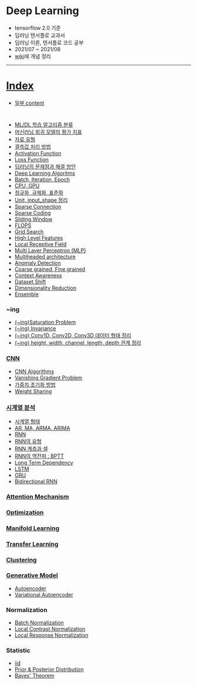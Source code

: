 # Deep Learning
- tensorflow 2.0 기준
- 딥러닝 텐서플로 교과서
- 딥러닝 이론, 텐서플로 코드 공부
- 2021/07 ~ 2021/08
- [wiki](https://github.com/leemik3/tensorflow-2.0/wiki)에 개념 정리

---

<h1><a href="https://github.com/leemik3/tensorflow-2.0/wiki">Index</a></h1>
    <ul>
    <li><a href="https://github.com/leemik3/tensorflow-2.0/wiki/%EC%9D%BC%EB%B6%80-%EB%82%B4%EC%9A%A9">일부 content</a></li>
    <h1> </h1>
    <li><a href="https://github.com/leemik3/tensorflow-2.0/wiki/ML-DL-학습-알고리즘-분류">ML/DL 학습 알고리즘 분류</a></li>
    <li><a href="https://github.com/leemik3/tensorflow-2.0/wiki/Machine-Learning-회귀-모델의-평가-지표">머신러닝 회귀 모델의 평가 지표</a></li>
    <li><a href="https://github.com/leemik3/tensorflow-2.0/wiki/자료-유형">자료 유형</a></li>
    <li><a href="https://github.com/leemik3/tensorflow-2.0/wiki/결측값-처리-방법">결측값 처리 방법</a></li>
    <li><a href="https://github.com/leemik3/tensorflow-2.0/wiki/Activation-Function">Activation Function</a></li>
    <li><a href="https://github.com/leemik3/tensorflow-2.0/wiki/Loss-Function">Loss Function</a></li>
    <li><a href="https://github.com/leemik3/tensorflow-2.0/wiki/딥러닝의-문제점과-해결-방안">딥러닝의 문제점과 해결 방안</a></li>
    <li><a href="https://github.com/leemik3/tensorflow-2.0/wiki/Deep-Learning-Algorithm">Deep Learning Algoritms</a></li>
    <li><a href="https://github.com/leemik3/tensorflow-2.0/wiki/Batch,-Iteration,-Epoch">Batch, Iteration, Epoch</a></li>
    <li><a href="https://github.com/leemik3/tensorflow-2.0/wiki/CPU%EC%99%80-GPU">CPU, GPU</a></li>
    <li><a href="https://github.com/leemik3/tensorflow-2.0/wiki/정규화,-규제화,-표준화">정규화, 규제화, 표준화</a></li>
    <li><a href="https://github.com/leemik3/tensorflow-2.0/wiki/Unit,-input_shape-%EC%A0%95%EB%A6%AC">Unit, input_shape 정리</a></li>
    <li><a href="https://github.com/leemik3/tensorflow-2.0/wiki/Sparse-Connection">Sparse Connection</a></li>
    <li><a href="https://github.com/leemik3/tensorflow-2.0/wiki/Sparse-Coding">Sparse Coding</a></li>
    <li><a href="https://github.com/leemik3/tensorflow-2.0/wiki/Sliding-Window">Sliding Window</a></li>
    <li><a href="https://github.com/leemik3/tensorflow-2.0/wiki/FLOPS">FLOPS</a></li>
    <li><a href="https://github.com/leemik3/tensorflow-2.0/wiki/Grid-Search">Grid Search</a></li>
    <li><a href="https://github.com/leemik3/tensorflow-2.0/wiki/High-Level-Features">High Level Features</a></li>
    <li><a href="https://github.com/leemik3/tensorflow-2.0/wiki/Local-Receptive-Field">Local Receptive Field</a></li>
    <li><a href="https://github.com/leemik3/tensorflow-2.0/wiki/Multi-Layer-Perceptron-(MLP)">Multi Layer Perceptron (MLP)</a></li>
    <li><a href="https://github.com/leemik3/tensorflow-2.0/wiki/Multiheaded-architecture">Multiheaded architecture</a></li>
    <li><a href="https://github.com/leemik3/tensorflow-2.0/wiki/Anomaly-Detection">Anomaly Detection</a></li>
    <li><a href="https://github.com/leemik3/tensorflow-2.0/wiki/Coarse-grained,-Fine-grained">Coarse grained, Fine grained</a></li>
    <li><a href="https://github.com/leemik3/tensorflow-2.0/wiki/Context-Awareness">Context Awareness</a></li>
    <li><a href="https://github.com/leemik3/tensorflow-2.0/wiki/Dataset-Shift">Dataset Shift</a></li>
    <li><a href="https://github.com/leemik3/tensorflow-2.0/wiki/Dimensionality-Reduction">Dimensionality Reduction</a></li>
    <li><a href="https://github.com/leemik3/tensorflow-2.0/wiki/Ensemble">Ensemble</a></li>
    </ul>

<h3>~ing</h3>
    <ul>
        <li><a href="https://github.com/leemik3/tensorflow-2.0/wiki/(~ing)Saturation-Problem">(~ing)Saturation Problem</a></li>
        <li><a href="https://github.com/leemik3/tensorflow-2.0/wiki/(~ing)-Invariance">(~ing) Invariance</a></li>
        <li><a href="https://github.com/leemik3/tensorflow-2.0/wiki/(~ing)-Conv1D,-Conv2D,-Conv3D-데이터-형태-정리">(~ing) Conv1D, Conv2D, Conv3D 데이터 형태 정리</a></li>
        <li><a href="https://github.com/leemik3/tensorflow-2.0/wiki/(~ing)-height,-width,-channel,-length,-depth-관계-정리">(~ing) height, width, channel, length, depth 관계 정리</a></li>
    </ul>

<h3> <a href="https://github.com/leemik3/tensorflow-2.0/wiki/CNN">CNN</a></h3>
    <ul>
        <li><a href="https://github.com/leemik3/tensorflow-2.0/wiki/CNN-Algorithms">CNN Algorithms</a></li>
        <li><a href="https://github.com/leemik3/tensorflow-2.0/wiki/Vanishing-Gradient-Problem">Vanishing Gradient Problem</a></li>
        <li><a href="https://github.com/leemik3/tensorflow-2.0/wiki/가중치-초기화-방법">가중치 초기화 방법</a></li>
        <li><a href="https://github.com/leemik3/tensorflow-2.0/wiki/Weight-Sharing">Weight Sharing</a></li>
    </ul>

<h3> <a href="https://github.com/leemik3/tensorflow-2.0/wiki/Time-Series-Analysis">시계열 분석</a></h3>
    <ul>
        <li><a href="https://github.com/leemik3/tensorflow-2.0/wiki/%EC%8B%9C%EA%B3%84%EC%97%B4-%ED%98%95%ED%83%9C">시계열 형태</a></li>
        <li><a href="https://github.com/leemik3/tensorflow-2.0/wiki/AR,-MA,-ARMA,-ARIMA">AR, MA, ARMA, ARIMA</a></li>
        <li><a href="https://github.com/leemik3/tensorflow-2.0/wiki/RNN">RNN</a></li>
        <li><a href="https://github.com/leemik3/tensorflow-2.0/wiki/RNN의-유형">RNN의 유형</a></li>
        <li><a href="https://github.com/leemik3/tensorflow-2.0/wiki/RNN-계층과-셀">RNN 계층과 셀</a></li>
        <li><a href="https://github.com/leemik3/tensorflow-2.0/wiki/RNN의-역전파-:-BPTT">RNN의 역전파 : BPTT</a></li>
        <li><a href="https://github.com/leemik3/tensorflow-2.0/wiki/Long-Term-Dependency">Long Term Dependency</a></li>
        <li><a href="https://github.com/leemik3/tensorflow-2.0/wiki/LSTM">LSTM</a></li>
        <li><a href="https://github.com/leemik3/tensorflow-2.0/wiki/GRU">GRU</a></li>
        <li><a href="https://github.com/leemik3/tensorflow-2.0/wiki/Bidirectional-RNN">Bidirectional RNN</a></li>
    </ul>

<h3><a href="https://github.com/leemik3/tensorflow-2.0/wiki/Attention-Mechanism">Attention Mechanism</a></h3>

<h3><a href="https://github.com/leemik3/tensorflow-2.0/wiki/Optimization">Optimization</a></h3>

<h3><a href="https://github.com/leemik3/tensorflow-2.0/wiki/Manifold-Learning">Manifold Learning</a></h3>

<h3><a href="https://github.com/leemik3/tensorflow-2.0/wiki/Transfer-Learning">Transfer Learning</a></h3>

<h3><a href="https://github.com/leemik3/tensorflow-2.0/wiki/Clustering">Clustering</a></h3>

<h3><a href="https://github.com/leemik3/tensorflow-2.0/wiki/Generative-Model">Generative Model</a></h3>
    <ul>
        <li><a href="https://github.com/leemik3/tensorflow-2.0/wiki/Autoencoder">Autoencoder</a></li>
        <li><a href="https://github.com/leemik3/tensorflow-2.0/wiki/Variational-Autoencoder">Variational Autoencoder</a></li>
    </ul>

<h3>Normalization</h3>
    <ul>
        <li><a href="https://github.com/leemik3/tensorflow-2.0/wiki/Batch-Normalization">Batch Normalization</a></li>
        <li><a href="https://github.com/leemik3/tensorflow-2.0/wiki/Local-Contrast-Normalization">Local Contrast Normalization</a></li>
        <li><a href="https://github.com/leemik3/tensorflow-2.0/wiki/Local-Response-Normalization">Local Response Normalization</a></li>
    </ul>

<h3>Statistic</h3>
    <ul>
        <li><a href="https://github.com/leemik3/tensorflow-2.0/wiki/iid">iid</a></li>
        <li><a href="https://github.com/leemik3/tensorflow-2.0/wiki/Prior-&-Posterior-Distribution">Prior & Posterior Distribution</a></li>
        <li><a href="https://github.com/leemik3/tensorflow-2.0/wiki/Bayes'-Theorem">Bayes' Theorem</a></li>
    </ul>
